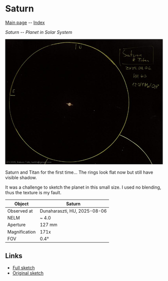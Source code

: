 # Saturn

[Main page](../index.md) -- [Index](../pages/obj_index.md)

_Saturn_ -- _Planet in Solar System_  

![Saturn](../img/saturn-20250807.jpg)

Saturn and Titan for the first time...
The rings look flat now but still have visible shadow.

It was a challenge to sketch the planet in this small size.
I used no blending, thus the texture is my fault.

Object | Saturn
-|-
Observed at | Dunaharaszti, HU, 2025-08-06
NELM | ~ 4.0
Aperture | 127 mm
Magnification | 171x
FOV | 0.4°


## Links

- [Full sketch](../img/saturn-theta-ser-20250807.jpg)
- [Original sketch](../scan/20250807.jpg)
